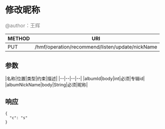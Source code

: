 
# 修改昵称
<font color="gray" size="3">@author：王辉</font>

|METHOD|URI|
|--|--|
|PUT|/hmf/operation/recommend/listen/update/nickName|

## 参数

|名称|位置|类型|约束|描述|
|--|--|--|--|
|albumId|body|int|必须|专辑id|
|albumNickName|body|String|必须|昵称|

## 响应
```
{
  "c": "s"
}
```

